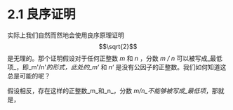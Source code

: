 # 2.1 良序证明

实际上我们自然而然地会使用良序原理证明 $$\sqrt{2}$$ 是无理的。那个证明假设对于任何正整数 _m_ 和 _n_ ，分数 _m / n_ 可以被写成_最低项_，即_m'/n'_的形式，此处的_m‘_ 和 _n‘_ 是没有公因子的正整数。我们如何知道这总是可能的呢？

假设相反，存在这样的正整数_m_和_n_，分数 _m/n_不能够被写成_最低项_，那就是，



 

